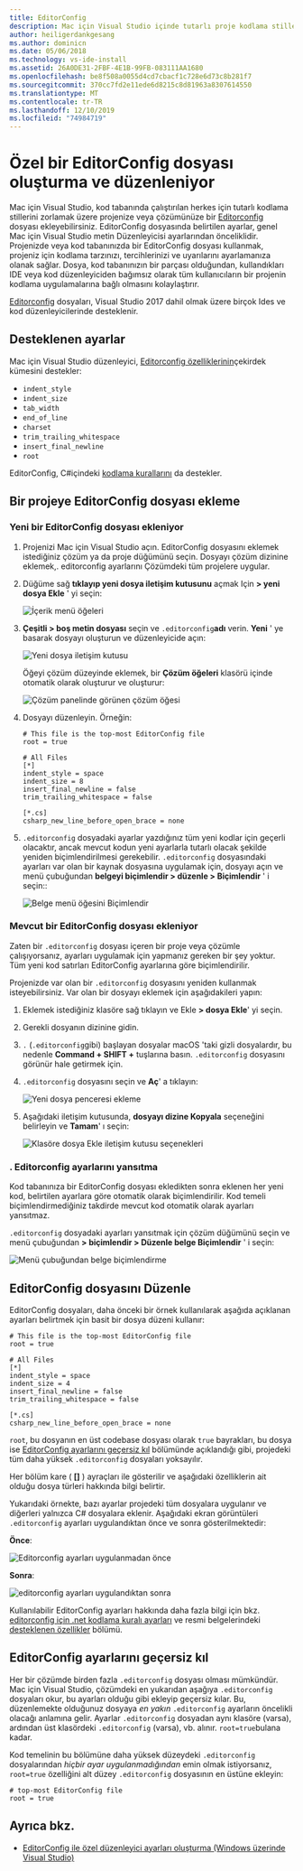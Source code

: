 ```yaml
---
title: EditorConfig
description: Mac için Visual Studio içinde tutarlı proje kodlama stillerini etkinleştirmek için bir editorconfig dosyası kullanma.
author: heiligerdankgesang
ms.author: dominicn
ms.date: 05/06/2018
ms.technology: vs-ide-install
ms.assetid: 26A0DE31-2FBF-4E1B-99FB-083111AA1680
ms.openlocfilehash: be8f508a0055d4cd7cbacf1c728e6d73c8b281f7
ms.sourcegitcommit: 370cc7fd2e11ede6d8215c8d81963a8307614550
ms.translationtype: MT
ms.contentlocale: tr-TR
ms.lasthandoff: 12/10/2019
ms.locfileid: "74984719"
---
```

# <a name="creating-and-editing-a-custom-editorconfig-file"></a>Özel bir EditorConfig dosyası oluşturma ve düzenleniyor

Mac için Visual Studio, kod tabanında çalıştırılan herkes için tutarlı kodlama stillerini zorlamak üzere projenize veya çözümünüze bir [Editorconfig](https://editorconfig.org/) dosyası ekleyebilirsiniz. EditorConfig dosyasında belirtilen ayarlar, genel Mac için Visual Studio metin Düzenleyicisi ayarlarından önceliklidir. Projenizde veya kod tabanınızda bir EditorConfig dosyası kullanmak, projeniz için kodlama tarzınızı, tercihlerinizi ve uyarılarını ayarlamanıza olanak sağlar. Dosya, kod tabanınızın bir parçası olduğundan, kullandıkları IDE veya kod düzenleyiciden bağımsız olarak tüm kullanıcıların bir projenin kodlama uygulamalarına bağlı olmasını kolaylaştırır.

[Editorconfig](https://editorconfig.org/) dosyaları, Visual Studio 2017 dahil olmak üzere birçok Ides ve kod düzenleyicilerinde desteklenir.

## <a name="supported-settings"></a>Desteklenen ayarlar

Mac için Visual Studio düzenleyici, [Editorconfig özelliklerinin](https://editorconfig.org/#supported-properties)çekirdek kümesini destekler:

- `indent_style`
- `indent_size`
- `tab_width`
- `end_of_line`
- `charset`
- `trim_trailing_whitespace`
- `insert_final_newline`
- `root`

EditorConfig, C#içindeki [kodlama kurallarını](/visualstudio/ide/editorconfig-code-style-settings-reference) da destekler.

## <a name="add-an-editorconfig-file-to-a-project"></a>Bir projeye EditorConfig dosyası ekleme

### <a name="adding-a-new-editorconfig-file"></a>Yeni bir EditorConfig dosyası ekleniyor

1. Projenizi Mac için Visual Studio açın. EditorConfig dosyasını eklemek istediğiniz çözüm ya da proje düğümünü seçin. Dosyayı çözüm dizinine eklemek,. editorconfig ayarlarını Çözümdeki tüm projelere uygular.

2. Düğüme sağ **tıklayıp yeni dosya iletişim kutusunu** açmak Için **> yeni dosya Ekle** ' yi seçin:

    ![İçerik menü öğeleri](media/editorconfig-image0.png)

3. **Çeşitli > boş metin dosyası** seçin ve `.editorconfig`**adı** verin. **Yeni** ' ye basarak dosyayı oluşturun ve düzenleyicide açın:

    ![Yeni dosya iletişim kutusu](media/editorconfig-image1.png)

    Öğeyi çözüm düzeyinde eklemek, bir **Çözüm öğeleri** klasörü içinde otomatik olarak oluşturur ve oluşturur:

    ![Çözüm panelinde görünen çözüm öğesi](media/editorconfig-image1a.png)

4. Dosyayı düzenleyin. Örneğin:

    ```EditorConfig
    # This file is the top-most EditorConfig file
    root = true

    # All Files
    [*]
    indent_style = space
    indent_size = 8
    insert_final_newline = false
    trim_trailing_whitespace = false

    [*.cs]
    csharp_new_line_before_open_brace = none
    ```

4. `.editorconfig` dosyadaki ayarlar yazdığınız tüm yeni kodlar için geçerli olacaktır, ancak mevcut kodun yeni ayarlarla tutarlı olacak şekilde yeniden biçimlendirilmesi gerekebilir. `.editorconfig` dosyasındaki ayarları var olan bir kaynak dosyasına uygulamak için, dosyayı açın ve menü çubuğundan **belgeyi biçimlendir > düzenle > Biçimlendir** ' i seçin::

    ![Belge menü öğesini Biçimlendir](media/editorconfig-image2.png)

### <a name="adding-an-existing-editorconfig-file"></a>Mevcut bir EditorConfig dosyası ekleniyor

Zaten bir `.editorconfig` dosyası içeren bir proje veya çözümle çalışıyorsanız, ayarları uygulamak için yapmanız gereken bir şey yoktur. Tüm yeni kod satırları EditorConfig ayarlarına göre biçimlendirilir.

Projenizde var olan bir `.editorconfig` dosyasını yeniden kullanmak isteyebilirsiniz. Var olan bir dosyayı eklemek için aşağıdakileri yapın:

1. Eklemek istediğiniz klasöre sağ tıklayın ve Ekle **> dosya Ekle**' yi seçin.

2. Gerekli dosyanın dizinine gidin.

3. `.` (`.editorconfig`gibi) başlayan dosyalar macOS 'taki gizli dosyalardır, bu nedenle **Command + SHIFT +** tuşlarına basın. `.editorconfig` dosyasını görünür hale getirmek için.

4. `.editorconfig` dosyasını seçin ve **Aç**' a tıklayın:

    ![Yeni dosya penceresi ekleme](media/editorconfig-image3b.png)

5. Aşağıdaki iletişim kutusunda, **dosyayı dizine Kopyala** seçeneğini belirleyin ve **Tamam**' ı seçin:

    ![Klasöre dosya Ekle iletişim kutusu seçenekleri](media/editorconfig-image3.png)

### <a name="reflecting-editorconfig-settings"></a>. Editorconfig ayarlarını yansıtma

Kod tabanınıza bir EditorConfig dosyası ekledikten sonra eklenen her yeni kod, belirtilen ayarlara göre otomatik olarak biçimlendirilir. Kod temeli biçimlendirmediğiniz takdirde mevcut kod otomatik olarak ayarları yansıtmaz.

`.editorconfig` dosyadaki ayarları yansıtmak için çözüm düğümünü seçin ve menü çubuğundan **> biçimlendir > Düzenle belge Biçimlendir** ' i seçin:

![Menü çubuğundan belge biçimlendirme](media/editorconfig-image3a.png)

## <a name="editing-an-editorconfig-file"></a>EditorConfig dosyasını Düzenle

EditorConfig dosyaları, daha önceki bir örnek kullanılarak aşağıda açıklanan ayarları belirtmek için basit bir dosya düzeni kullanır:

```EditorConfig
# This file is the top-most EditorConfig file
root = true

# All Files
[*]
indent_style = space
indent_size = 4
insert_final_newline = false
trim_trailing_whitespace = false

[*.cs]
csharp_new_line_before_open_brace = none
```

`root`, bu dosyanın en üst codebase dosyası olarak `true` bayrakları, bu dosya ise [EditorConfig ayarlarını geçersiz kıl](#override-editorconfig-settings) bölümünde açıklandığı gibi, projedeki tüm daha yüksek `.editorconfig` dosyaları yoksayılır.

Her bölüm kare ( **[]** ) ayraçları ile gösterilir ve aşağıdaki özelliklerin ait olduğu dosya türleri hakkında bilgi belirtir.

Yukarıdaki örnekte, bazı ayarlar projedeki tüm dosyalara uygulanır ve diğerleri yalnızca C# dosyalara eklenir. Aşağıdaki ekran görüntüleri `.editorconfig` ayarları uygulandıktan önce ve sonra gösterilmektedir:

**Önce**:

![Editorconfig ayarları uygulanmadan önce](media/editorconfig-image4.png)

**Sonra**:

![editorconfig ayarları uygulandıktan sonra](media/editorconfig-image5.png)

Kullanılabilir EditorConfig ayarları hakkında daha fazla bilgi için bkz. [editorconfig için .net kodlama kuralı ayarları](/visualstudio/ide/editorconfig-code-style-settings-reference) ve resmi belgelerindeki [desteklenen özellikler](https://editorconfig.org/#supported-properties) bölümü.

## <a name="override-editorconfig-settings"></a>EditorConfig ayarlarını geçersiz kıl

Her bir çözümde birden fazla `.editorconfig` dosyası olması mümkündür. Mac için Visual Studio, çözümdeki en yukarıdan aşağıya `.editorconfig` dosyaları okur, bu ayarları olduğu gibi ekleyip geçersiz kılar. Bu, düzenlemekte olduğunuz dosyaya _en yakın_ `.editorconfig` ayarların öncelikli olacağı anlamına gelir. Ayarlar `.editorconfig` dosyadan aynı klasöre (varsa), ardından üst klasördeki `.editorconfig` (varsa), vb. alınır. `root=true`bulana kadar.

Kod temelinin bu bölümüne daha yüksek düzeydeki `.editorconfig` dosyalarından _hiçbir ayar uygulanmadığından_ emin olmak istiyorsanız, `root=true` özelliğini alt düzey `.editorconfig` dosyasının en üstüne ekleyin:

```EditorConfig
# top-most EditorConfig file
root = true
```

## <a name="see-also"></a>Ayrıca bkz.

- [EditorConfig ile özel düzenleyici ayarları oluşturma (Windows üzerinde Visual Studio)](/visualstudio/ide/create-portable-custom-editor-options)